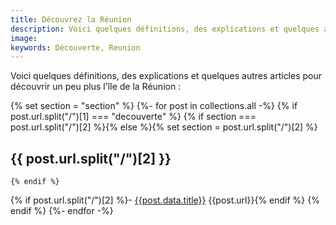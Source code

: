 ```yaml
---
title: Découvrez la Réunion
description: Voici quelques définitions, des explications et quelques autres articles pour découvrir un peu plus l'île de la Réunion
image:
keywords: Découverte, Reunion
---
```


Voici quelques définitions, des explications et quelques autres articles pour découvrir un peu plus l'île de la Réunion :


{% set section = "section" %}
{%- for post in collections.all -%}
  {% if post.url.split("/")[1] === "decouverte" %}
    {% if section === post.url.split("/")[2] %}{% else %}{% set section = post.url.split("/")[2] %}
## {{ post.url.split("/")[2] }}
    {% endif %}
{% if post.url.split("/")[2] %}- [{{post.data.title}}]({{post.url}}) {{post.url}}{% endif %}
  {% endif %}
{%- endfor -%}
